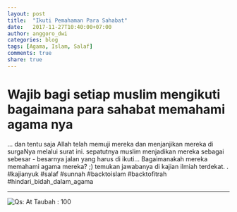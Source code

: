 ```yaml
---
layout: post
title:  "Ikuti Pemahaman Para Sahabat"
date:   2017-11-27T10:40:00+07:00
author: anggoro_dwi
categories: blog
tags: [Agama, Islam, Salaf]
comments: true
share: true
---
```


# Wajib bagi setiap muslim mengikuti bagaimana para sahabat memahami agama nya


... dan tentu saja Allah telah memuji mereka dan menjanjikan mereka di surgaNya melalui surat ini. sepatutnya muslim menjadikan mereka sebagai sebesar - besarnya jalan yang harus di ikuti...
Bagaimanakah mereka memahami agama mereka? ;) temukan jawabanya di kajian ilmiah terdekat. .
#kajianyuk #salaf #sunnah #backtoislam #backtofitrah #hindari_bidah_dalam_agama

---

![Qs: At Taubah : 100 ](../images/photo_2017-11-27_22-41-26.jpg "Qs: At Taubah : 100")

